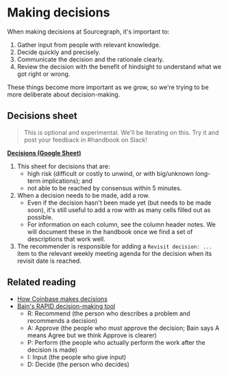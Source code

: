 # Making decisions

When making decisions at Sourcegraph, it's important to:

1. Gather input from people with relevant knowledge.
1. Decide quickly and precisely.
1. Communicate the decision and the rationale clearly.
1. Review the decision with the benefit of hindsight to understand what we got right or wrong.

These things become more important as we grow, so we're trying to be more deliberate about decision-making.

## Decisions sheet

> This is optional and experimental. We'll be iterating on this. Try it and post your feedback in #handbook on Slack!

[**Decisions (Google Sheet)**](https://docs.google.com/spreadsheets/d/1CVdqgSYyukW_eMlfKUDSRZpT9xzYHRDMH5NYbZRVLzQ/edit)

1. This sheet for decisions that are:
   - high risk (difficult or costly to unwind, or with big/unknown long-term implications); and
   - not able to be reached by consensus within 5 minutes.
1. When a decision needs to be made, add a row.
   - Even if the decision hasn't been made yet (but needs to be made soon), it's still useful to add a row with as many cells filled out as possible.
   - For information on each column, see the column header notes. We will document these in the handbook once we find a set of descriptions that work well.
1. The recommender is responsible for adding a `Revisit decision: ...` item to the relevant weekly meeting agenda for the decision when its revisit date is reached.

## Related reading

- [How Coinbase makes decisions](https://medium.com/@barmstrong/how-we-make-decisions-at-coinbase-cd6c630322e9)
- [Bain's RAPID decision-making tool](https://www.bain.com/insights/rapid-tool-to-clarify-decision-accountability/)
  - R: Recommend (the person who describes a problem and recommends a decision)
  - A: Approve (the people who must approve the decision; Bain says A means Agree but we think Approve is clearer)
  - P: Perform (the people who actually perform the work after the decision is made)
  - I: Input (the people who give input)
  - D: Decide (the person who decides)